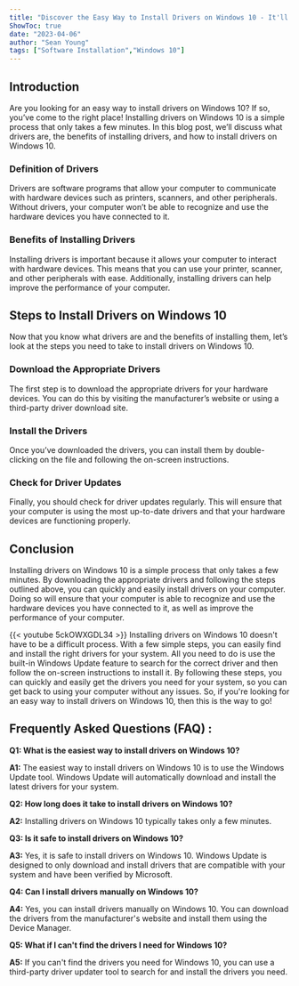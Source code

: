 ```yaml
---
title: "Discover the Easy Way to Install Drivers on Windows 10 - It'll Only Take a Few Minutes!"
ShowToc: true 
date: "2023-04-06"
author: "Sean Young" 
tags: ["Software Installation","Windows 10"]
---
```

## Introduction

Are you looking for an easy way to install drivers on Windows 10? If so, you’ve come to the right place! Installing drivers on Windows 10 is a simple process that only takes a few minutes. In this blog post, we’ll discuss what drivers are, the benefits of installing drivers, and how to install drivers on Windows 10. 

### Definition of Drivers

Drivers are software programs that allow your computer to communicate with hardware devices such as printers, scanners, and other peripherals. Without drivers, your computer won’t be able to recognize and use the hardware devices you have connected to it. 

### Benefits of Installing Drivers

Installing drivers is important because it allows your computer to interact with hardware devices. This means that you can use your printer, scanner, and other peripherals with ease. Additionally, installing drivers can help improve the performance of your computer. 

## Steps to Install Drivers on Windows 10

Now that you know what drivers are and the benefits of installing them, let’s look at the steps you need to take to install drivers on Windows 10. 

### Download the Appropriate Drivers

The first step is to download the appropriate drivers for your hardware devices. You can do this by visiting the manufacturer’s website or using a third-party driver download site. 

### Install the Drivers

Once you’ve downloaded the drivers, you can install them by double-clicking on the file and following the on-screen instructions. 

### Check for Driver Updates

Finally, you should check for driver updates regularly. This will ensure that your computer is using the most up-to-date drivers and that your hardware devices are functioning properly. 

## Conclusion

Installing drivers on Windows 10 is a simple process that only takes a few minutes. By downloading the appropriate drivers and following the steps outlined above, you can quickly and easily install drivers on your computer. Doing so will ensure that your computer is able to recognize and use the hardware devices you have connected to it, as well as improve the performance of your computer.

{{< youtube 5ckOWXGDL34 >}} 
Installing drivers on Windows 10 doesn't have to be a difficult process. With a few simple steps, you can easily find and install the right drivers for your system. All you need to do is use the built-in Windows Update feature to search for the correct driver and then follow the on-screen instructions to install it. By following these steps, you can quickly and easily get the drivers you need for your system, so you can get back to using your computer without any issues. So, if you're looking for an easy way to install drivers on Windows 10, then this is the way to go!

## Frequently Asked Questions (FAQ) :
**Q1: What is the easiest way to install drivers on Windows 10?**

**A1:** The easiest way to install drivers on Windows 10 is to use the Windows Update tool. Windows Update will automatically download and install the latest drivers for your system.

**Q2: How long does it take to install drivers on Windows 10?**

**A2:** Installing drivers on Windows 10 typically takes only a few minutes.

**Q3: Is it safe to install drivers on Windows 10?**

**A3:** Yes, it is safe to install drivers on Windows 10. Windows Update is designed to only download and install drivers that are compatible with your system and have been verified by Microsoft.

**Q4: Can I install drivers manually on Windows 10?**

**A4:** Yes, you can install drivers manually on Windows 10. You can download the drivers from the manufacturer's website and install them using the Device Manager. 

**Q5: What if I can't find the drivers I need for Windows 10?**

**A5:** If you can't find the drivers you need for Windows 10, you can use a third-party driver updater tool to search for and install the drivers you need.






